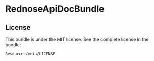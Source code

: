 RednoseApiDocBundle
===================

License
-------

This bundle is under the MIT license. See the complete license in the bundle:

    Resources/meta/LICENSE
